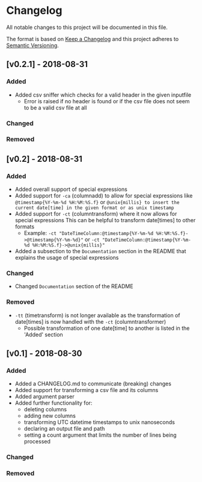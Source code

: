 # Changelog
All notable changes to this project will be documented in this file.

The format is based on [Keep a Changelog](http://keepachangelog.com/en/1.0.0/)
and this project adheres to [Semantic Versioning](http://semver.org/spec/v2.0.0.html).

## [v0.2.1] - 2018-08-31
### Added
- Added csv sniffer which checks for a valid header in the given inputfile
  - Error is raised if no header is found or if the csv file does not seem to be a valid csv file at all
### Changed
### Removed

## [v0.2] - 2018-08-31
### Added
- Added overall support of special expressions
- Added support for `-ca` (columnadd) to allow for special expressions like `@timestamp{%Y-%m-%d %H:%M:%S.f}` or `@unix{millis} to
insert the current date[time] in the given format or as unix timestamp`
- Added support for `-ct` (columntransform) where it now allows for special expressions This can be helpful to transform date[times] to other formats
  - Example: `-ct "DateTimeColumn:@timestamp{%Y-%m-%d %H:%M:%S.f}->@timestamp{%Y-%m-%d}"` or `-ct "DateTimeColumn:@timestamp{%Y-%m-%d %H:%M:%S.f}->@unix{millis}"`
- Added a subsection to the `Documentation` section in the README that explains the usage of special expressions
### Changed
- Changed `Documentation` section of the README
### Removed
- `-tt` (timetransform) is not longer available as the transformation of date[times] is now handled with the `-ct` (columntransformer)
  - Possible transformation of one date[time] to another is listed in the 'Added' section

## [v0.1] - 2018-08-30
### Added
- Added a CHANGELOG.md to communicate (breaking) changes
- Added support for transforming a csv file and its columns
- Added argument parser
- Added further functionality for:
  - deleting columns
  - adding new columns
  - transforming UTC datetime timestamps to unix nanoseconds
  - declaring an output file and path
  - setting a count argument that limits the number of lines being processed
### Changed
### Removed
